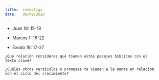 ```yaml
---
title:  investiga
date:   08/09/2020
---
```


- Juan 18: 15-18

- Marcos 1: 16-22

- Éxodo 18: 17-27

`¿Qué relación consideras que tienen estos pasajes bíblicos con el texto clave?`

`¿Cuáles otros versículos o promesas te vienen a la mente en relación con el ciclo del crecimiento?`
